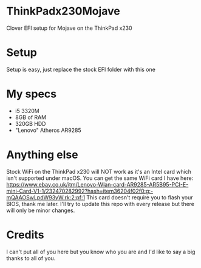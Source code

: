 # ThinkPadx230Mojave
Clover EFI setup for Mojave on the ThinkPad x230

# Setup
Setup is easy, just replace the stock EFI folder with this one

# My specs
- i5 3320M
- 8GB of RAM
- 320GB HDD
- "Lenovo" Atheros AR9285

# Anything else
Stock WiFi on the ThinkPad x230 will NOT work as it's an Intel card which isn't supported under macOS.
You can get the same WiFi card I have here: https://www.ebay.co.uk/itm/Lenovo-Wlan-card-AR9285-AR5B95-PCI-E-mini-Card-V1-1/232470282992?hash=item36204f02f0:g:-mQAAOSwLpdW93yW:rk:2:pf:1
This card doesn't require you to flash your BIOS, thank me later.
I'll try to update this repo with every release but there will only be minor changes.

# Credits
I can't put all of you here but you know who you are and I'd like to say a big thanks to all of you.
